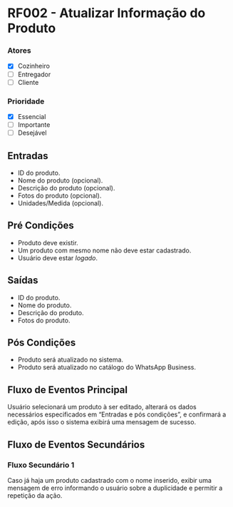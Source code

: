 # RF002 - Atualizar Informação do Produto

### Atores

* [x] Cozinheiro
* [ ] Entregador
* [ ] Cliente

### Prioridade

* [x] Essencial
* [ ] Importante
* [ ] Desejável

## Entradas

* ID do produto.
* Nome do produto (opcional).
* Descrição do produto (opcional).
* Fotos do produto (opcional).
* Unidades/Medida (opcional).

## Pré Condições

* Produto deve existir.
* Um produto com mesmo nome não deve estar cadastrado.
* Usuário deve estar _logado_.

## Saídas

* ID do produto.
* Nome do produto.
* Descrição do produto.
* Fotos do produto.

## Pós Condições

* Produto será atualizado no sistema.
* Produto será atualizado no catálogo do WhatsApp Business.

## Fluxo de Eventos Principal

Usuário selecionará um produto à ser editado, alterará os dados necessários especificados em “Entradas e pós condições”, e confirmará a edição, após isso o sistema exibirá uma mensagem de sucesso.

## Fluxo de Eventos Secundários

### Fluxo Secundário 1

Caso já haja um produto cadastrado com o nome inserido, exibir uma mensagem de erro informando o usuário sobre a duplicidade e permitir a repetição da ação.
